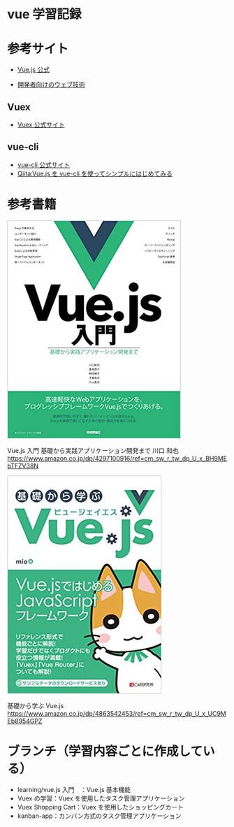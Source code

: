 # vue 学習記録

# 参考サイト

- [Vue.js 公式](https://jp.vuejs.org/)

- [開発者向けのウェブ技術](https://developer.mozilla.org/ja/docs/Web)

## Vuex

- [Vuex 公式サイト](https://vuex.vuejs.org/ja/)

## vue-cli

- [vue-cli 公式サイト](https://cli.vuejs.org/)
- [Qiita:Vue.js を vue-cli を使ってシンプルにはじめてみる](https://qiita.com/567000/items/dde495d6a8ad1c25fa43)

# 参考書籍

![](img/2020-04-19-13-50-19.png)

Vue.js 入門 基礎から実践アプリケーション開発まで 川口 和也  
https://www.amazon.co.jp/dp/4297100916/ref=cm_sw_r_tw_dp_U_x_BH9MEbTFZV38N

![](img/2020-04-19-13-44-53.png)

基礎から学ぶ Vue.js  
https://www.amazon.co.jp/dp/4863542453/ref=cm_sw_r_tw_dp_U_x_UC9MEb8954GPZ

# ブランチ（学習内容ごとに作成している）

- learning/vue.js 入門　：Vue.js 基本機能
- Vuex の学習：Vuex を使用したタスク管理アプリケーション
- Vuex Shopping Cart：Vuex を使用したショッピングカート
- kanban-app：カンバン方式のタスク管理アプリケーション
